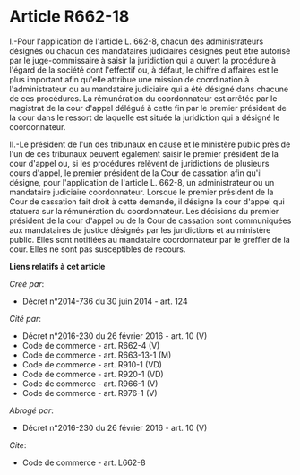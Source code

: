 # Article R662-18

I.-Pour l'application de l'article L. 662-8, chacun des administrateurs désignés ou chacun des mandataires judiciaires
désignés peut être autorisé par le juge-commissaire à saisir la juridiction qui a ouvert la procédure à l'égard de la société
dont l'effectif ou, à défaut, le chiffre d'affaires est le plus important afin qu'elle attribue une mission de coordination à
l'administrateur ou au mandataire judiciaire qui a été désigné dans chacune de ces procédures. La rémunération du
coordonnateur est arrêtée par le magistrat de la cour d'appel délégué à cette fin par le premier président de la cour dans le
ressort de laquelle est située la juridiction qui a désigné le coordonnateur. 

II.-Le président de l'un des tribunaux en cause et le ministère public près de l'un de ces tribunaux peuvent également saisir
le premier président de la cour d'appel ou, si les procédures relèvent de juridictions de plusieurs cours d'appel, le premier
président de la Cour de cassation afin qu'il désigne, pour l'application de l'article L. 662-8, un administrateur ou un
mandataire judiciaire coordonnateur. Lorsque le premier président de la Cour de cassation fait droit à cette demande, il
désigne la cour d'appel qui statuera sur la rémunération du coordonnateur. Les décisions du premier président de la cour
d'appel ou de la Cour de cassation sont communiquées aux mandataires de justice désignés par les juridictions et au ministère
public. Elles sont notifiées au mandataire coordonnateur par le greffier de la cour. Elles ne sont pas susceptibles de
recours.

**Liens relatifs à cet article**

_Créé par_:

  - Décret n°2014-736 du 30 juin 2014 - art. 124

_Cité par_:

  - Décret n°2016-230 du 26 février 2016 - art. 10 (V)
  - Code de commerce - art. R662-4 (V)
  - Code de commerce - art. R663-13-1 (M)
  - Code de commerce - art. R910-1 (VD)
  - Code de commerce - art. R920-1 (VD)
  - Code de commerce - art. R966-1 (V)
  - Code de commerce - art. R976-1 (V)

_Abrogé par_:

  - Décret n°2016-230 du 26 février 2016 - art. 10 (V)

_Cite_:

  - Code de commerce - art. L662-8

